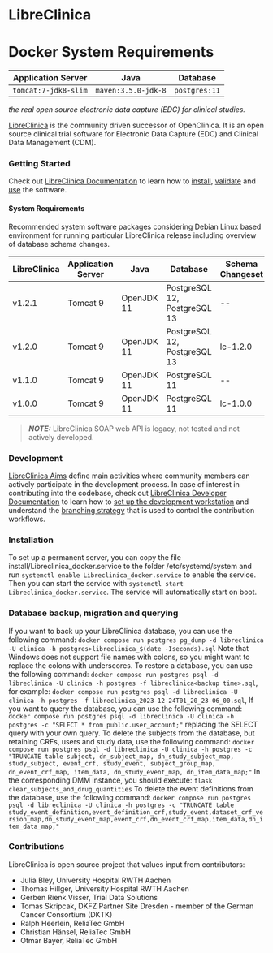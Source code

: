 LibreClinica
============

# Docker System Requirements


| Application Server | Java       | Database      | 
|--------------------|------------|---------------|
| ```tomcat:7-jdk8-slim```           | ```maven:3.5.0-jdk-8``` | ```postgres:11``` |



_the real open source electronic data capture (EDC) for clinical studies._

[LibreClinica](https://libreclinica.org) is the community driven successor of OpenClinica. It is an open source clinical trial software for Electronic Data Capture (EDC) and Clinical Data Management (CDM). 

### Getting Started

Check out [LibreClinica Documentation](https://libreclinica.org/documentation) to learn how to [install](https://libreclinica.org/documentation/install.html), [validate](https://libreclinica.org/documentation#Tests) and [use](https://libreclinica.org/documentation/manuals.html) the software.

#### System Requirements

Recommended system software packages considering Debian Linux based environment for running particular LibreClinica release including overview of database schema changes.

| LibreClinica | Application Server  | Java       | Database                     | Schema Changeset | 
|--------------|---------------------|------------|------------------------------|------------------|
| v1.2.1       | Tomcat 9            | OpenJDK 11 | PostgreSQL 12, PostgreSQL 13 | --               |
| v1.2.0       | Tomcat 9            | OpenJDK 11 | PostgreSQL 12, PostgreSQL 13 | lc-1.2.0         |
| v1.1.0       | Tomcat 9            | OpenJDK 11 | PostgreSQL 11                | --               |
| v1.0.0       | Tomcat 9            | OpenJDK 11 | PostgreSQL 11                | lc-1.0.0         |

> **_NOTE:_** LibreClinica SOAP web API is legacy, not tested and not actively developed.

### Development

[LibreClinica Aims](https://libreclinica.org/goals.html) define main activities where community members can actively participate in the development process. In case of interest in contributing into the codebase, check out [LibreClinica Developer Documentation](https://libreclinica.org/documentation/development.html) to learn how to [set up the development workstation](https://libreclinica.org/documentation/development/docsify.html#/development/dev-machine) and understand the [branching strategy](https://libreclinica.org/documentation/development/docsify.html#/development/developer) that is used to control the contribution workflows.

### Installation
To set up a permanent server, you can copy the file install/Libreclinica_docker.service to the folder /etc/systemd/system and run `systemctl enable Libreclinica_docker.service` to enable the service. Then you can start the service with `systemctl start Libreclinica_docker.service`. The service will automatically start on boot.
### Database backup, migration and querying
If you want to back up your LibreClinica database, you can use the following command:
`docker compose run postgres pg_dump -d libreclinica -U clinica -h postgres>libreclinica_$(date -Iseconds).sql`
Note that Windows does not support file names with colons, so you might want to replace the colons with underscores.
To restore a database, you can use the following command:
`docker compose run postgres psql -d libreclinica -U clinica -h postgres -f libreclinica<backup time>.sql`,
for example:
`docker compose run postgres psql -d libreclinica -U clinica -h postgres -f libreclinica_2023-12-24T01_20_23-06_00.sql`,
If you want to query the database, you can use the following command:
`docker compose run postgres psql -d libreclinica -U clinica -h postgres -c "SELECT * from public.user_account;"`
replacing the SELECT query with your own query.
To delete the subjects from the database, but retaining CRFs, users and study data, use the following command:
```docker compose run postgres psql -d libreclinica -U clinica -h postgres -c "TRUNCATE table subject, dn_subject_map, dn_study_subject_map, study_subject, event_crf, study_event, subject_group_map, dn_event_crf_map, item_data, dn_study_event_map, dn_item_data_map;"```
In the corresponding DMM instance, you should execute: `flask clear_subjects_and_drug_quantities`
To delete the event definitions from the database, use the following command:
```docker compose run postgres psql -d libreclinica -U clinica -h postgres -c "TRUNCATE table study_event_definition,event_definition_crf,study_event,dataset_crf_version_map,dn_study_event_map,event_crf,dn_event_crf_map,item_data,dn_item_data_map;"```

### Contributions
                          
LibreClinica is open source project that values input from contributors:

* Julia Bley, University Hospital RWTH Aachen
* Thomas Hillger, University Hospital RWTH Aachen
* Gerben Rienk Visser, Trial Data Solutions
* Tomas Skripcak, DKFZ Partner Site Dresden - member of the German Cancer Consortium (DKTK)
* Ralph Heerlein, ReliaTec GmbH
* Christian Hänsel, ReliaTec GmbH
* Otmar Bayer, ReliaTec GmbH 
